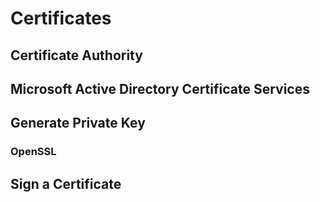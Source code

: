 # Certificates

## Certificate Authority

## Microsoft Active Directory Certificate Services



## Generate Private Key

### OpenSSL

## Sign a Certificate

